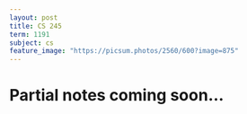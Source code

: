 ```yaml
---
layout: post
title: CS 245
term: 1191
subject: cs
feature_image: "https://picsum.photos/2560/600?image=875"
---
```

# Partial notes coming soon...
